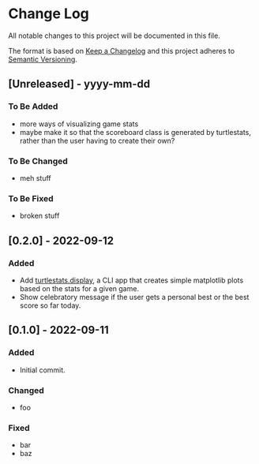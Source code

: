 # Change Log
All notable changes to this project will be documented in this file.
 
The format is based on [Keep a Changelog](http://keepachangelog.com/)
and this project adheres to [Semantic Versioning](http://semver.org/).
 
## [Unreleased] - yyyy-mm-dd
 
### To Be Added

- more ways of visualizing game stats
- maybe make it so that the scoreboard class is generated by turtlestats, rather than the user having to create their own?
 
### To Be Changed

- meh stuff
 
### To Be Fixed
 
- broken stuff

## [0.2.0] - 2022-09-12

### Added

- Add [turtlestats.display](/README.md#command-line-usage), a CLI app that creates simple matplotlib plots based on the stats for a given game.
- Show celebratory message if the user gets a personal best or the best score so far today.

## [0.1.0] - 2022-09-11
 
### Added

- Initial commit.

### Changed

- foo

### Fixed

- bar
- baz